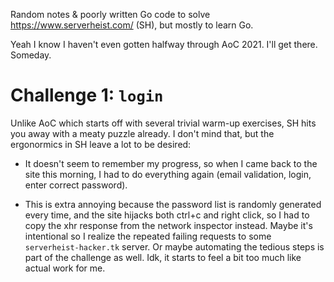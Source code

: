 Random notes & poorly written Go code to solve https://www.serverheist.com/
(SH), but mostly to learn Go.

Yeah I know I haven't even gotten halfway through AoC 2021. I'll get there.
Someday.

# Challenge 1: `login`

Unlike AoC which starts off with several trivial warm-up exercises, SH hits you
away with a meaty puzzle already. I don't mind that, but the ergonormics in SH
leave a lot to be desired:

- It doesn't seem to remember my progress, so when I came back to the site this
  morning, I had to do everything again (email validation, login, enter correct
  password).

- This is extra annoying because the password list is randomly generated every
  time, and the site hijacks both ctrl+c and right click, so I had to copy the
  xhr response from the network inspector instead. Maybe it's intentional so I
  realize the repeated failing requests to some `serverheist-hacker.tk` server.
  Or maybe automating the tedious steps is part of the challenge as well. Idk,
  it starts to feel a bit too much like actual work for me.
